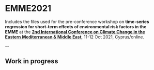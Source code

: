 # EMME2021
Includes the files used for the pre-conference workshop on **time-series regression for short-term effects of environmental risk factors in the EMME** at the **<a href="https://climatechange2021.org" target="_blank">2nd International Conference on Climate Change in the Eastern Mediterranean & Middle East</a>**, 11-12 Oct 2021, Cyprus/online. 

--

## Work in progress
